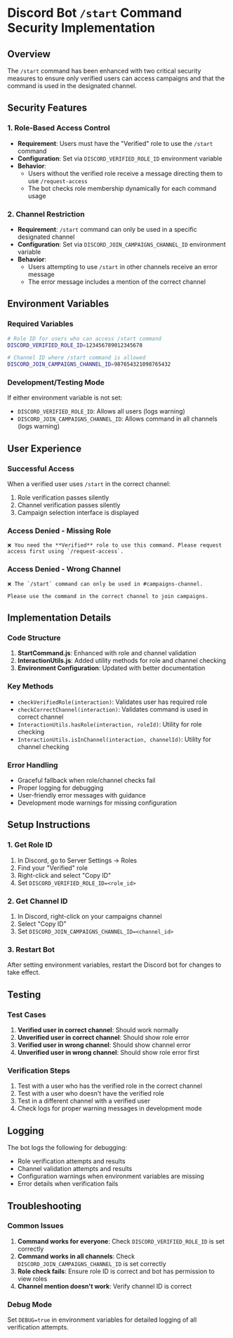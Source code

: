 # Discord Bot `/start` Command Security Implementation

## Overview

The `/start` command has been enhanced with two critical security measures to ensure only verified users can access campaigns and that the command is used in the designated channel.

## Security Features

### 1. Role-Based Access Control

- **Requirement**: Users must have the "Verified" role to use the `/start` command
- **Configuration**: Set via `DISCORD_VERIFIED_ROLE_ID` environment variable
- **Behavior**: 
  - Users without the verified role receive a message directing them to use `/request-access`
  - The bot checks role membership dynamically for each command usage

### 2. Channel Restriction

- **Requirement**: `/start` command can only be used in a specific designated channel
- **Configuration**: Set via `DISCORD_JOIN_CAMPAIGNS_CHANNEL_ID` environment variable
- **Behavior**:
  - Users attempting to use `/start` in other channels receive an error message
  - The error message includes a mention of the correct channel

## Environment Variables

### Required Variables

```bash
# Role ID for users who can access /start command
DISCORD_VERIFIED_ROLE_ID=123456789012345678

# Channel ID where /start command is allowed
DISCORD_JOIN_CAMPAIGNS_CHANNEL_ID=987654321098765432
```

### Development/Testing Mode

If either environment variable is not set:
- `DISCORD_VERIFIED_ROLE_ID`: Allows all users (logs warning)
- `DISCORD_JOIN_CAMPAIGNS_CHANNEL_ID`: Allows command in all channels (logs warning)

## User Experience

### Successful Access

When a verified user uses `/start` in the correct channel:
1. Role verification passes silently
2. Channel verification passes silently
3. Campaign selection interface is displayed

### Access Denied - Missing Role

```
❌ You need the **Verified** role to use this command. Please request access first using `/request-access`.
```

### Access Denied - Wrong Channel

```
❌ The `/start` command can only be used in #campaigns-channel.

Please use the command in the correct channel to join campaigns.
```

## Implementation Details

### Code Structure

1. **StartCommand.js**: Enhanced with role and channel validation
2. **InteractionUtils.js**: Added utility methods for role and channel checking
3. **Environment Configuration**: Updated with better documentation

### Key Methods

- `checkVerifiedRole(interaction)`: Validates user has required role
- `checkCorrectChannel(interaction)`: Validates command is used in correct channel
- `InteractionUtils.hasRole(interaction, roleId)`: Utility for role checking
- `InteractionUtils.isInChannel(interaction, channelId)`: Utility for channel checking

### Error Handling

- Graceful fallback when role/channel checks fail
- Proper logging for debugging
- User-friendly error messages with guidance
- Development mode warnings for missing configuration

## Setup Instructions

### 1. Get Role ID

1. In Discord, go to Server Settings → Roles
2. Find your "Verified" role
3. Right-click and select "Copy ID"
4. Set `DISCORD_VERIFIED_ROLE_ID=<role_id>`

### 2. Get Channel ID

1. In Discord, right-click on your campaigns channel
2. Select "Copy ID"
3. Set `DISCORD_JOIN_CAMPAIGNS_CHANNEL_ID=<channel_id>`

### 3. Restart Bot

After setting environment variables, restart the Discord bot for changes to take effect.

## Testing

### Test Cases

1. **Verified user in correct channel**: Should work normally
2. **Unverified user in correct channel**: Should show role error
3. **Verified user in wrong channel**: Should show channel error
4. **Unverified user in wrong channel**: Should show role error first

### Verification Steps

1. Test with a user who has the verified role in the correct channel
2. Test with a user who doesn't have the verified role
3. Test in a different channel with a verified user
4. Check logs for proper warning messages in development mode

## Logging

The bot logs the following for debugging:

- Role verification attempts and results
- Channel validation attempts and results
- Configuration warnings when environment variables are missing
- Error details when verification fails

## Troubleshooting

### Common Issues

1. **Command works for everyone**: Check `DISCORD_VERIFIED_ROLE_ID` is set correctly
2. **Command works in all channels**: Check `DISCORD_JOIN_CAMPAIGNS_CHANNEL_ID` is set correctly
3. **Role check fails**: Ensure role ID is correct and bot has permission to view roles
4. **Channel mention doesn't work**: Verify channel ID is correct

### Debug Mode

Set `DEBUG=true` in environment variables for detailed logging of all verification attempts. 